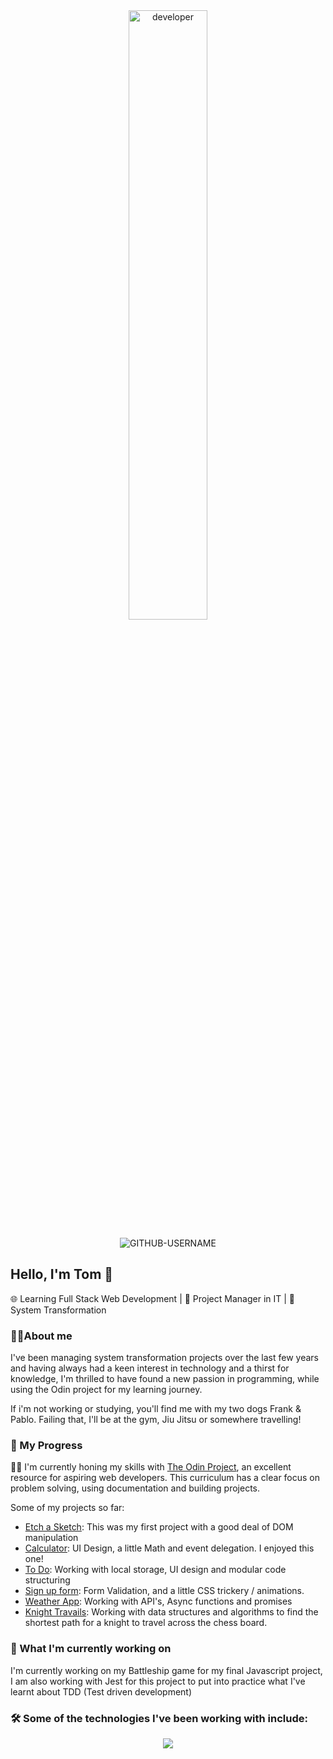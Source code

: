 <div align="center">
<img src="https://github.com/TomJS14/TomJS14/assets/133436558/24173c19-74b9-4caa-9fc2-afa176280fd6" alt="developer" width="50%" style="border-radius: 10px" />
  
</div>

<p align="center"> <img src="https://komarev.com/ghpvc/?username=TomJS14&label=Profile%20views&color=24ab77&style=flat" alt="GITHUB-USERNAME" /> </p>

##  Hello, I'm Tom 👋

🌐 Learning Full Stack Web Development | 🚀 Project Manager in IT | 🌟 System Transformation

### 👨‍💻About me

I've been managing system transformation projects over the last few years and having always had a keen interest in technology and a thirst for knowledge, I'm thrilled to have found a new passion in programming, while using the Odin project for my learning journey.

If i'm not working or studying, you'll find me with my two dogs Frank & Pablo. Failing that, I'll be at the gym, Jiu Jitsu or somewhere travelling!

### 🚀 My Progress

👨‍💻 I'm currently honing my skills with [The Odin Project](https://www.theodinproject.com/), an excellent resource for aspiring web developers. This curriculum has a clear focus on problem solving, using documentation and building projects.

Some of my projects so far: 

- [Etch a Sketch](https://github.com/TomJS14/etch-a-sketch):  This was my first project with a good deal of DOM manipulation
- [Calculator](https://github.com/TomJS14/calculator): UI Design, a little Math and event delegation. I enjoyed this one!
- [To Do](https://github.com/TomJS14/to-do): Working with local storage, UI design and modular code structuring
- [Sign up form](https://github.com/TomJS14/user-form): Form Validation, and a little CSS trickery / animations.
- [Weather App](https://github.com/TomJS14/weather-app): Working with API's, Async functions and promises
- [Knight Travails](https://github.com/TomJS14/knight-travails): Working with data structures and algorithms to find the shortest path for a knight to travel across the chess board.

### 🌱 What I'm currently working on

I'm currently working on my Battleship game for my final Javascript project, I am also working with Jest for this project to put into practice what I've learnt about TDD (Test driven development)



### 🛠️ Some of the technologies I've been working with include: 

<p align="center">
  <a href="https://skillicons.dev">
    <img src="https://skillicons.dev/icons?i=js,html,css,webpack,jest,vscode,github" />
  </a>
</p>




<!---
TomJS14/TomJS14 is a ✨ special ✨ repository because its `README.md` (this file) appears on your GitHub profile.
You can click the Preview link to take a look at your changes.
--->
